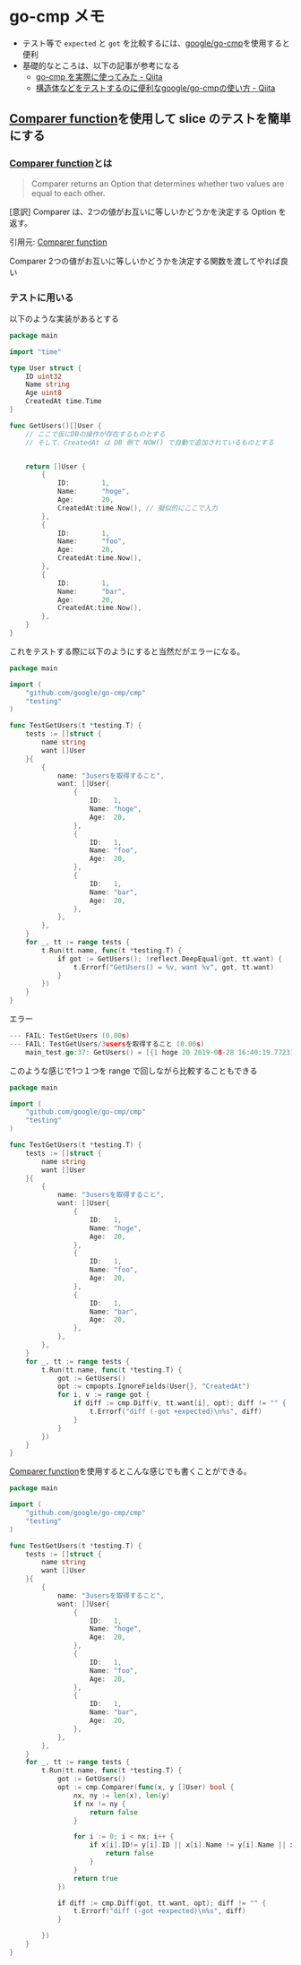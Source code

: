# go-cmp メモ

- テスト等で `expected` と `got` を比較するには、[google/go-cmp](https://github.com/google/go-cmp)を使用すると便利
- 基礎的なところは、以下の記事が参考になる
    - [go-cmp を実際に使ってみた - Qiita](https://qiita.com/iszk/items/e799ec4d6f1f5eece706)
    - [構造体などをテストするのに便利なgoogle/go-cmpの使い方 - Qiita](https://qiita.com/hgsgtk/items/bd78bada902c91745fa5)

## [Comparer function](https://godoc.org/github.com/google/go-cmp/cmp#Comparer)を使用して slice のテストを簡単にする


### [Comparer function](https://godoc.org/github.com/google/go-cmp/cmp#Comparer)とは
>  Comparer returns an Option that determines whether two values are equal to each other.

[意訳] Comparer は、2つの値がお互いに等しいかどうかを決定する Option を返す。

引用元: [Comparer function](https://godoc.org/github.com/google/go-cmp/cmp#Comparer)

Comparer 2つの値がお互いに等しいかどうかを決定する関数を渡してやれば良い

### テストに用いる

以下のような実装があるとする

```go
package main

import "time"

type User struct {
	ID uint32
	Name string
	Age uint8
	CreatedAt time.Time
}

func GetUsers()[]User {
	// ここで仮にDBの操作が存在するものとする
	// そして、CreatedAt は DB 側で NOW() で自動で追加されているものとする


	return []User {
		{
			ID:        1,
			Name:      "hoge",
			Age:       20,
			CreatedAt:time.Now(), // 擬似的にここで入力
		},
		{
			ID:        1,
			Name:      "foo",
			Age:       20,
			CreatedAt:time.Now(),
		},
		{
			ID:        1,
			Name:      "bar",
			Age:       20,
			CreatedAt:time.Now(),
		},
	}
}
```

これをテストする際に以下のようにすると当然だがエラーになる。

```go
package main

import (
	"github.com/google/go-cmp/cmp"
	"testing"
)

func TestGetUsers(t *testing.T) {
	tests := []struct {
		name string
		want []User
	}{
		{
			name: "3usersを取得すること",
			want: []User{
				{
					ID:   1,
					Name: "hoge",
					Age:  20,
				},
				{
					ID:   1,
					Name: "foo",
					Age:  20,
				},
				{
					ID:   1,
					Name: "bar",
					Age:  20,
				},
			},
		},
	}
	for _, tt := range tests {
		t.Run(tt.name, func(t *testing.T) {
			if got := GetUsers(); !reflect.DeepEqual(got, tt.want) {
			    t.Errorf("GetUsers() = %v, want %v", got, tt.want)
			}
		})
	}
}

```

エラー

```go
--- FAIL: TestGetUsers (0.00s)
--- FAIL: TestGetUsers/3usersを取得すること (0.00s)
    main_test.go:37: GetUsers() = [{1 hoge 20 2019-08-28 16:40:19.772311 +0900 JST m=+0.000646976} {1 foo 20 2019-08-28 16:40:19.772312 +0900 JST m=+0.000647073} {1 bar 20 2019-08-28 16:40:19.772312 +0900 JST m=+0.000647166}], want [{1 hoge 20 0001-01-01 00:00:00 +0000 UTC} {1 foo 20 0001-01-01 00:00:00 +0000 UTC} {1 bar 20 0001-01-01 00:00:00 +0000 UTC}]
```

このような感じで1つ１つを range で回しながら比較することもできる

```go
package main

import (
	"github.com/google/go-cmp/cmp"
	"testing"
)

func TestGetUsers(t *testing.T) {
	tests := []struct {
		name string
		want []User
	}{
		{
			name: "3usersを取得すること",
			want: []User{
				{
					ID:   1,
					Name: "hoge",
					Age:  20,
				},
				{
					ID:   1,
					Name: "foo",
					Age:  20,
				},
				{
					ID:   1,
					Name: "bar",
					Age:  20,
				},
			},
		},
	}
	for _, tt := range tests {
		t.Run(tt.name, func(t *testing.T) {
			got := GetUsers()
			opt := cmpopts.IgnoreFields(User{}, "CreatedAt")
			for i, v := range got {
				if diff := cmp.Diff(v, tt.want[i], opt); diff != "" {
					t.Errorf("diff (-got +expected)\n%s", diff)
				}
			}
		})
	}
}

```

 [Comparer function](https://godoc.org/github.com/google/go-cmp/cmp#Comparer)を使用するとこんな感じでも書くことができる。


```go
package main

import (
	"github.com/google/go-cmp/cmp"
	"testing"
)

func TestGetUsers(t *testing.T) {
	tests := []struct {
		name string
		want []User
	}{
		{
			name: "3usersを取得すること",
			want: []User{
				{
					ID:   1,
					Name: "hoge",
					Age:  20,
				},
				{
					ID:   1,
					Name: "foo",
					Age:  20,
				},
				{
					ID:   1,
					Name: "bar",
					Age:  20,
				},
			},
		},
	}
	for _, tt := range tests {
		t.Run(tt.name, func(t *testing.T) {
			got := GetUsers()
			opt := cmp.Comparer(func(x, y []User) bool {
				nx, ny := len(x), len(y)
				if nx != ny {
					return false
				}

				for i := 0; i < nx; i++ {
					if x[i].ID!= y[i].ID || x[i].Name != y[i].Name || x[i].Age != y[i].Age  {
						return false
					}
				}
				return true
			})

			if diff := cmp.Diff(got, tt.want, opt); diff != "" {
				t.Errorf("diff (-got +expected)\n%s", diff)
			}

		})
	}
}

```
